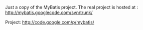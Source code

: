 Just a copy of the MyBatis project.
The real project is hosted at : http://mybatis.googlecode.com/svn/trunk/

Project: http://code.google.com/p/mybatis/
